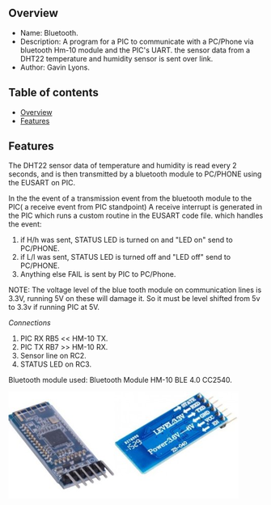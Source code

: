 
Overview
--------------------------------------------

* Name: Bluetooth.
* Description: A program for a PIC to communicate with a PC/Phone via bluetooth Hm-10 module and the PIC's UART. 
the sensor data from a DHT22 temperature and humidity sensor is sent over link.
* Author: Gavin Lyons.

Table of contents
---------------------------

  * [Overview](#overview)
  * [Features](#features)


Features
----------------------

The DHT22 sensor data of temperature and humidity is read every 2 seconds,  and is then transmitted
by a bluetooth module to PC/PHONE using the EUSART on PIC.

In the the event of a transmission event from the bluetooth module to the PIC( a receive event from PIC standpoint)
A receive interrupt is generated in the PIC which runs a custom routine in the EUSART code file.
which handles the event:

1. if H/h was sent, STATUS LED is turned on and "LED on" send to PC/PHONE.
2. if L/l was sent, STATUS LED is turned off and "LED off" send to PC/PHONE. 
3. Anything else FAIL is sent by PIC to PC/Phone.

NOTE:
The voltage level of the blue tooth module on communication lines is 3.3V, running 5V on these will damage it. 
So it must be level shifted from 5v to 3.3v if running PIC at 5V.

*Connections*

1. PIC RX RB5 << HM-10 TX.
2. PIC TX RB7 >> HM-10 RX.
3. Sensor line on RC2.
4. STATUS LED on RC3.

Bluetooth module used: Bluetooth Module HM-10 BLE 4.0 CC2540.

![Pic 1](https://github.com/gavinlyonsrepo/pic_16F18446_projects/blob/master/images/bluetooth.jpg)


